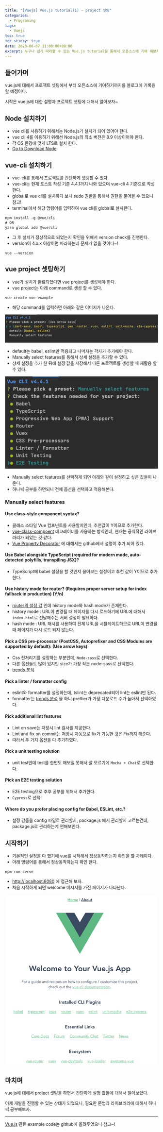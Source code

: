 ```yaml
---
title: "[Vuejs] Vue.js tutorial(1) - project 셋팅" 
categories:
  - Programing
tags:
  - Vuejs
toc: true
toc_sticky: true
date: 2020-06-07 11:00:00+09:00 
excerpt: 누구나 쉽게 따라할 수 있는 Vue.js tutorial을 통해서 오픈소스에 기여 해보자.
---
```


## 들어가며
vue.js에 대해서 프로젝트 셋팅에서 부터 오픈소스에 기여하기까지를 블로그에 기록을 할 예정이다.

시작은 vue.js에 대한 설명과 프로젝트 셋팅에 대해서 알아보자~

## Node 설치하기
- vue cli를 사용하기 위해서는 Node.js가 설치가 되어 있어야 한다.
- vue cli 4를 이용하기 위해선 Node.js의 최소 버전은 8.9 이상이어야 한다.
- 각 OS 환경에 맞게 LTS로 설치 한다. 
- [Go to Download Node](https://nodejs.org/ko/download/)

## vue-cli 설치하기

- vue-cli를 통해서 프로젝트를 간단하게 셋팅할 수 있다. 
- vue-cli는 현재 포스트 작성 기준 4.4.1까지 나와 있으며 vue-cli 4 기준으로 작성 한다.
- global로 vue cli를 설치하다 보니 sudo 권한을 통해서 권한을 물어볼 수 있으니 참고!
- terminal에서 해당 명령어를 입력하여 vue cli를 global로 설치한다.

```
npm install -g @vue/cli
# OR
yarn global add @vue/cli
```

- 그 후 설치가 정상적으로 되었는지 확인을 위해서 version check를 진행한다.
- version이 4.x.x 이상이면 따라하는데 문제가 없을 것이다~!

```
vue --version
```

## vue project 셋팅하기
- vue가 설치가 완료되었다면 vue project를 생성해야 한다.
- vue project는 아래 command로 생성 할 수 있다.

```
vue create vue-example
```

- 해당 command를 입력하면 아래와 같은 이미지가 나온다.

![vue-create-default](/assets/images/vuejs/vue-create-default.png)

- default는 babel, eslint만 적용되고 나머지는 각자가 추가해야 한다.
- Manually select features를 통해서 상세 설정을 추가할 수 있다.
- 상세 설정을 추가 한 뒤에 설정 값을 저장해서 다른 프로젝트를 생성할 때 재활용 할 수 있다.

![vue-manually-select-features](/assets/images/vuejs/vue-manually-select-features.png)

- Manually select features를 선택하게 되면 아래와 같이 설정하고 싶은 값들이 나온다.
- 하나씩 공부를 하면되니 전체 옵션을 선택하고 적용해본다.

### Manually select features

#### Use class-style component syntax?

- 클래스 스타일 Vue 컴포넌트를 사용할지인데, 추천값이 Y이므로 추가한다.
- [vue-class-compoent](https://kr.vuejs.org/v2/guide/typescript.html#%ED%81%B4%EB%9E%98%EC%8A%A4-%EC%8A%A4%ED%83%80%EC%9D%BC-Vue-%EC%BB%B4%ED%8F%AC%EB%84%8C%ED%8A%B8) 데코레이터를 사용하는 방식인데, 현재는 공식적인 라이브러리가 되었는 것 같다.
- [Vue Property Decorator](https://github.com/kaorun343/vue-property-decorator) 에 대해서는 github에서 설명이 추가 되어 있다.

#### Use Babel alongside TypeScript (required for modern mode, auto-detected polyfills, transpiling JSX)?
- TypeScript에 babel 설정을 할 것인지 물어보는 설정이고 추천 값이 Y이므로 추가한다.

#### Use history mode for router? (Requires proper server setup for index fallback in production) (Y/n) 
- [router의 설정 값](https://router.vuejs.org/kr/guide/essentials/history-mode.html#html5-%ED%9E%88%EC%8A%A4%ED%86%A0%EB%A6%AC-%EB%AA%A8%EB%93%9C) 인데 history mode와 hash mode가 존재한다.
- history mode : URL이 변경될 때 페이지를 다시 로드하기에 URL에 대해서 `index.html`로 전달해주는 서버 설정이 필요하다. 
- hash mode : URL 해시를 사용하여 전체 URL을 시뮬레이트하므로 URL이 변경될 때 페이지가 다시 로드 되지 않는다.

#### Pick a CSS pre-processor (PostCSS, Autoprefixer and CSS Modules are supported by default): (Use arrow keys)
- Css 전처리기를 설정하는 부분인데, `Node-sass`로 선택한다.
- 다른 옵션들도 많이 있지만 size가 가장 작은 node-sass로 선택했다.
- [trends 분석](https://www.npmtrends.com/node-sass-vs-less-vs-dart-sass-vs-stylus)

#### Pick a linter / formatter config
- eslint와 formatter를 설정하는데, tslint는 deprecated되어 lint는 eslint만 된다.
- formatter는 [trends 분석](https://www.npmtrends.com/airbnb-style-vs-standard-vs-prettier-eslint) 을 하니 prettier가 가장 다운로드 수가 높아서 선택하였다.

#### Pick additional lint features
- Lint on save는 저장시 lint 검사를 제공한다.
- Lint and fix on commit는 저장시 자동으로 fix가 가능한 것은 Fix까지 해준다.
- 따라서 두 가지 옵션을 다 추가하였다.

#### Pick a unit testing solution
- unit test인데 test를 한번도 해보질 못해서 잘 모르기에 `Mocha + Chai`로 선택한다.

#### Pick an E2E testing solution
- E2E testing으로 추후 공부를 위해서 추가한다.
- `Cypress`로 선택!

#### Where do you prefer placing config for Babel, ESLint, etc.?
- 설정 값들을 config 파일로 관리할지, package.js 에서 관리할지 고르는건데, package.js로 관리하는게 편해보인다.

## 시작하기

- 기본적인 설정을 다 했기에 vue를 시작해서 정상동작하는지 확인을 할 차례이다.
- 아래 명령어를 통해서 정상동작하는지 확인 한다.
```
npm run serve
```

- [http://localhost:8080](http://localhost:8080) 에 접근해 보자.
- 처음 시작하게 되면 welcome 메시지를 가진 페이지가 나타난다.

![vue-welcome](/assets/images/vuejs/vue-welcome.png)


## 마치며
vue js에 대해서 project 셋팅을 하면서 간단하게 설정 값들에 대해서 알아보았다.

이제 개발을 진행할 수 있는 상태가 되었으니, 필요한 문법과 라이브러리에 대해서 하나씩 공부해보자.

- - - 
[Vue.js](https://github.com/KangWooJin/spring-study/tree/master/vuejs)
관련 example code는 github에 올려두었으니 참고~!